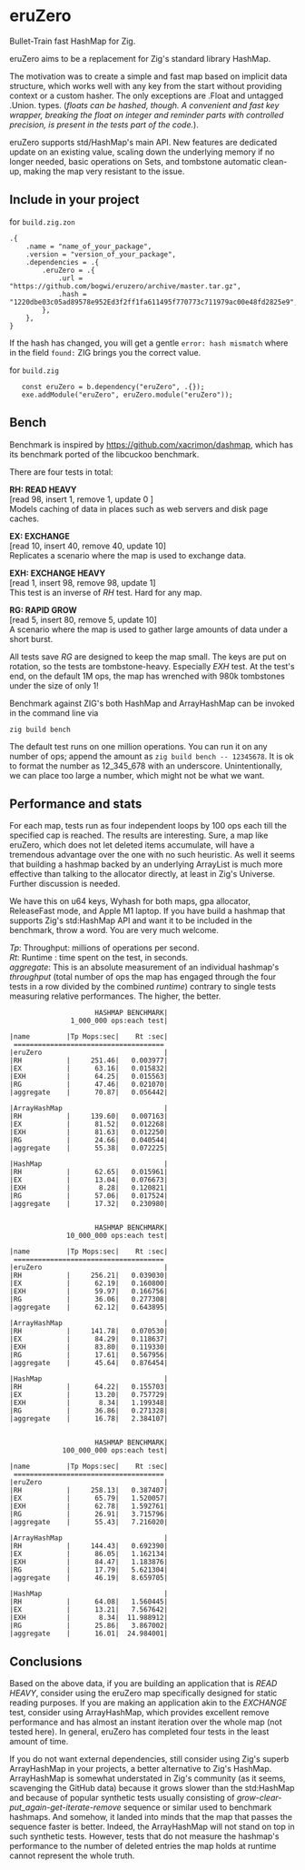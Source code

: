 # eruZero
Bullet-Train fast HashMap for Zig.

eruZero aims to be a replacement for Zig's standard library HashMap.

The motivation was to create a simple and fast map based on implicit data structure, which works well with any key from the start without providing context or a custom hasher. The only exceptions are .Float and untagged .Union. types. (*floats can be hashed, though. A convenient and fast key wrapper, breaking the float on integer and reminder parts with controlled precision, is present in the tests part of the code.*).

eruZero supports std/HashMap's main API. New features are dedicated update on an existing value, scaling down the underlying memory if no longer needed, basic operations on Sets, and tombstone automatic clean-up, making the map very resistant to the issue.

## Include in your project

for `build.zig.zon`

```zig
.{
    .name = "name_of_your_package",
    .version = "version_of_your_package",
    .dependencies = .{
        .eruZero = .{
            .url = "https://github.com/bogwi/eruzero/archive/master.tar.gz",
            .hash = "1220dbe03c05ad89578e952Ed3f2ff1fa611495f770773c711979ac00e48fd2825e9",
        },
    },
}

```
If the hash has changed, you will get a gentle  `error: hash mismatch` where in the field `found:` ZIG brings you the correct value.

for `build.zig`
 ```zig
    const eruZero = b.dependency("eruZero", .{});
    exe.addModule("eruZero", eruZero.module("eruZero"));
```

## Bench
Benchmark is inspired by https://github.com/xacrimon/dashmap, which has its benchmark ported of the libcuckoo benchmark.

There are four tests in total:

**RH: READ HEAVY**\
[read 98, insert 1,  remove 1,  update 0 ]\
Models caching of data in places such as web servers and disk page caches.

**EX: EXCHANGE**\
[read 10, insert 40, remove 40, update 10]\
Replicates a scenario where the map is used to exchange data.

**EXH: EXCHANGE HEAVY**\
[read 1, insert 98, remove 98, update 1]\
This test is an inverse of *RH* test. Hard for any map.

**RG: RAPID GROW**\
[read 5,  insert 80, remove 5,  update 10]\
A scenario where the map is used to gather large amounts of data under a short burst.

All tests save *RG* are designed to keep the map small. The keys are put on rotation, so the tests are tombstone-heavy. Especially *EXH* test. At the test's end, on the default 1M ops, the map has wrenched with 980k tombstones under the size of only 1! 

Benchmark against ZIG's both HashMap and ArrayHashMap can be invoked in the command line via

```
zig build bench
```
The default test runs on one million operations. You can run it on any number of ops; append the amount as `zig build bench -- 12345678`. It is ok to format the number as 12_345_678 with an underscore. Unintentionally, we can place too large a number, which might not be what we want.

## Performance and stats 

For each map, tests run as four independent loops by 100 ops each till the specified cap is reached. The results are interesting. Sure, a map like eruZero, which does not let deleted items accumulate, will have a tremendous advantage over the one with no such heuristic. As well it seems that building a hashmap backed by an underlying ArrayList is much more effective than talking to the allocator directly, at least in Zig's Universe. Further discussion is needed.

We have this on u64 keys, Wyhash for both maps, gpa allocator, ReleaseFast mode, and Apple M1 laptop. If you have build a hashmap that supports Zig's std:HashMap API and want it to be included in the benchmark, throw a word. You are very much welcome.

*Tp*: Throughput: millions of operations per second.\
*Rt*: Runtime   : time spent on the test, in seconds.\
*aggregate*: This is an absolute measurement of an individual hashmap's *throughput* (total number of ops the map has engaged through the four tests in a row divided by the combined *runtime*) contrary to single tests measuring relative performances. The higher, the better.
 
```
                     HASHMAP BENCHMARK|
               1_000_000 ops:each test|

|name         |Tp Mops:sec|    Rt :sec|
 =====================================
|eruZero                              |
|RH           |     251.46|   0.003977|
|EX           |      63.16|   0.015832|
|EXH          |      64.25|   0.015563|
|RG           |      47.46|   0.021070|
|aggregate    |      70.87|   0.056442|

|ArrayHashMap                         |
|RH           |     139.60|   0.007163|
|EX           |      81.52|   0.012268|
|EXH          |      81.63|   0.012250|
|RG           |      24.66|   0.040544|
|aggregate    |      55.38|   0.072225|

|HashMap                              |
|RH           |      62.65|   0.015961|
|EX           |      13.04|   0.076673|
|EXH          |       8.28|   0.120821|
|RG           |      57.06|   0.017524|
|aggregate    |      17.32|   0.230980|


                     HASHMAP BENCHMARK|
              10_000_000 ops:each test|

|name         |Tp Mops:sec|    Rt :sec|
 =====================================
|eruZero                              |
|RH           |     256.21|   0.039030|
|EX           |      62.19|   0.160800|
|EXH          |      59.97|   0.166756|
|RG           |      36.06|   0.277308|
|aggregate    |      62.12|   0.643895|

|ArrayHashMap                         |
|RH           |     141.78|   0.070530|
|EX           |      84.29|   0.118637|
|EXH          |      83.80|   0.119330|
|RG           |      17.61|   0.567956|
|aggregate    |      45.64|   0.876454|

|HashMap                              |
|RH           |      64.22|   0.155703|
|EX           |      13.20|   0.757729|
|EXH          |       8.34|   1.199348|
|RG           |      36.86|   0.271328|
|aggregate    |      16.78|   2.384107|


                     HASHMAP BENCHMARK|
             100_000_000 ops:each test|

|name         |Tp Mops:sec|    Rt :sec|
 =====================================
|eruZero                              |
|RH           |     258.13|   0.387407|
|EX           |      65.79|   1.520057|
|EXH          |      62.78|   1.592761|
|RG           |      26.91|   3.715796|
|aggregate    |      55.43|   7.216020|

|ArrayHashMap                         |
|RH           |     144.43|   0.692390|
|EX           |      86.05|   1.162134|
|EXH          |      84.47|   1.183876|
|RG           |      17.79|   5.621304|
|aggregate    |      46.19|   8.659705|

|HashMap                              |
|RH           |      64.08|   1.560445|
|EX           |      13.21|   7.567642|
|EXH          |       8.34|  11.988912|
|RG           |      25.86|   3.867002|
|aggregate    |      16.01|  24.984001|

```

## Conclusions
Based on the above data, if you are building an application that is *READ HEAVY*, consider using the eruZero map specifically designed for static reading purposes. If you are making an application akin to the *EXCHANGE* test, consider using ArrayHashMap, which provides excellent remove performance and has almost an instant iteration over the whole map (not tested here). In general, eruZero has completed four tests in the least amount of time.

If you do not want external dependencies, still consider using Zig's superb ArrayHashMap in your projects, a better alternative to Zig's HashMap. ArrayHashMap is somewhat understated in Zig's community (as it seems, scavenging the GitHub data) because it grows slower than the std:HashMap and because of popular synthetic tests usually consisting of *grow-clear-put_again-get-iterate-remove* sequence or similar used to benchmark hashmaps. And somehow, it landed into minds that the map that passes the sequence faster is better. Indeed, the ArrayHashMap will not stand on top in such synthetic tests. However, tests that do not measure the hashmap's performance to the number of deleted entries the map holds at runtime cannot represent the whole truth.


